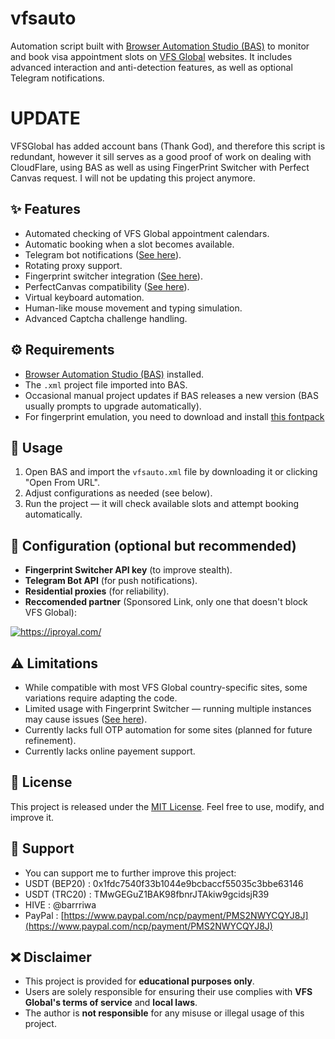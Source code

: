 # vfsauto  

Automation script built with [Browser Automation Studio (BAS)](https://bablosoft.com/shop/BrowserAutomationStudio) to monitor and book visa appointment slots on [VFS Global](https://www.vfsglobal.com) websites. It includes advanced interaction and anti-detection features, as well as optional Telegram notifications.
# UPDATE
VFSGlobal has added account bans (Thank God), and therefore this script is redundant, however it sill serves as a good proof of work on dealing with CloudFlare, using BAS as well as using FingerPrint Switcher with Perfect Canvas request. 
I will not be updating this project anymore.

## ✨ Features  
- Automated checking of VFS Global appointment calendars.  
- Automatic booking when a slot becomes available.  
- Telegram bot notifications ([See here](https://core.telegram.org/bots/tutorial)).  
- Rotating proxy support.  
- Fingerprint switcher integration ([See here](https://fingerprints.bablosoft.com/)).  
- PerfectCanvas compatibility ([See here](https://wiki.bablosoft.com/doku.php?id=perfectcanvas)).  
- Virtual keyboard automation.  
- Human-like mouse movement and typing simulation.
- Advanced Captcha challenge handling.

## ⚙️ Requirements  
- [Browser Automation Studio (BAS)](https://bablosoft.com/shop/BrowserAutomationStudio) installed.  
- The `.xml` project file imported into BAS.  
- Occasional manual project updates if BAS releases a new version (BAS usually prompts to upgrade automatically).
- For fingerprint emulation, you need to download and install [this fontpack](https://wiki.bablosoft.com/doku.php?id=fontpack)

## 🚀 Usage  
1. Open BAS and import the `vfsauto.xml` file by downloading it or clicking "Open From URL".  
2. Adjust configurations as needed (see below).  
3. Run the project — it will check available slots and attempt booking automatically.  

## 🔧 Configuration (optional but recommended)  
- **Fingerprint Switcher API key** (to improve stealth).  
- **Telegram Bot API** (for push notifications).  
- **Residential proxies** (for reliability).
- **Reccomended partner** (Sponsored Link, only one that doesn't block VFS Global):
  <a href="https://iproyal.com/?r=886962" target="_blank">
<img src="https://dashboard.iproyal.com/img/b/468_3.jpg" alt="https://iproyal.com/">
</a>

## ⚠️ Limitations  
- While compatible with most VFS Global country-specific sites, some variations require adapting the code.  
- Limited usage with Fingerprint Switcher — running multiple instances may cause issues ([See here](https://fp.bablosoft.com/#pricing)).
- Currently lacks full OTP automation for some sites (planned for future refinement).  
- Currently lacks online payement support.
## 📜 License  
This project is released under the [MIT License](LICENSE). Feel free to use, modify, and improve it.
## 🙏 Support
- You can support me to further improve this project:
- USDT (BEP20) : 0x1fdc7540f33b1044e9bcbaccf55035c3bbe63146
- USDT (TRC20) : TMwGEGuZ1BAK98fbnrJTAkiw9gcidsjR39
- HIVE : @barrriwa
- PayPal : [https://www.paypal.com/ncp/payment/PMS2NWYCQYJ8J](https://www.paypal.com/ncp/payment/PMS2NWYCQYJ8J)
## ❌ Disclaimer
- This project is provided for **educational purposes only**.  
- Users are solely responsible for ensuring their use complies with **VFS Global's terms of service** and **local laws**.  
- The author is **not responsible** for any misuse or illegal usage of this project.  
